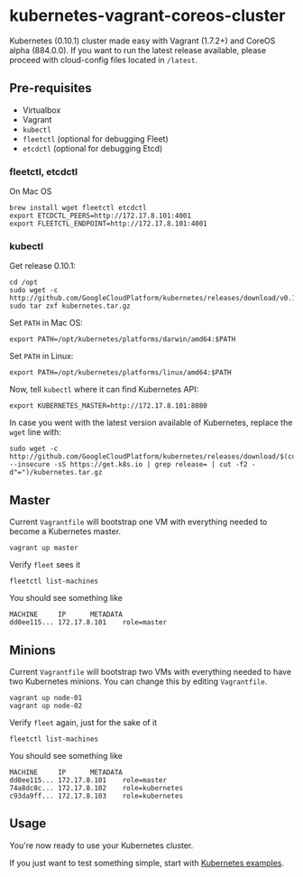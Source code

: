 # kubernetes-vagrant-coreos-cluster
Kubernetes (0.10.1) cluster made easy with Vagrant (1.7.2+) and CoreOS alpha (884.0.0).
If you want to run the latest release available, please proceed with cloud-config files located in ```/latest```.

## Pre-requisites
 
 * Virtualbox
 * Vagrant
 * ```kubectl```
 * ```fleetctl``` (optional for debugging Fleet)
 * ```etcdctl``` (optional for debugging Etcd)

### fleetctl, etcdctl

On Mac OS
```
brew install wget fleetctl etcdctl
export ETCDCTL_PEERS=http://172.17.8.101:4001
export FLEETCTL_ENDPOINT=http://172.17.8.101:4001
```

### kubectl

Get release 0.10.1:
```
cd /opt
sudo wget -c http://github.com/GoogleCloudPlatform/kubernetes/releases/download/v0.10.1/kubernetes.tar.gz
sudo tar zxf kubernetes.tar.gz
```

Set ```PATH``` in Mac OS:
```
export PATH=/opt/kubernetes/platforms/darwin/amd64:$PATH
```

Set ```PATH``` in Linux:
```
export PATH=/opt/kubernetes/platforms/linux/amd64:$PATH
```

Now, tell ```kubectl``` where it can find Kubernetes API:
```
export KUBERNETES_MASTER=http://172.17.8.101:8080
```

In case you went with the latest version available of Kubernetes, replace the ```wget``` line with:
```
sudo wget -c http://github.com/GoogleCloudPlatform/kubernetes/releases/download/$(curl --insecure -sS https://get.k8s.io | grep release= | cut -f2 -d"=")/kubernetes.tar.gz
```

## Master

Current ```Vagrantfile``` will bootstrap one VM with everything needed to become a Kubernetes master.
```
vagrant up master
```

Verify ```fleet``` sees it
```
fleetctl list-machines
```

You should see something like
```
MACHINE		IP		METADATA
dd0ee115...	172.17.8.101	role=master
```

## Minions

Current ```Vagrantfile``` will bootstrap two VMs with everything needed to have two Kubernetes minions. You can change this by editing ```Vagrantfile```.

```
vagrant up node-01
vagrant up node-02
```

Verify ```fleet``` again, just for the sake of it
```
fleetctl list-machines
```

You should see something like
```
MACHINE		IP		METADATA
dd0ee115...	172.17.8.101	role=master
74a8dc8c...	172.17.8.102	role=kubernetes
c93da9ff...	172.17.8.103    role=kubernetes
```

## Usage

You're now ready to use your Kubernetes cluster.

If you just want to test something simple, start with [Kubernetes examples](https://github.com/GoogleCloudPlatform/kubernetes/blob/master/examples/).
